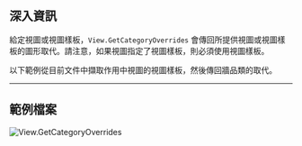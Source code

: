 ## 深入資訊
給定視圖或視圖樣板，`View.GetCategoryOverrides` 會傳回所提供視圖或視圖樣板的圖形取代。請注意，如果視圖指定了視圖樣板，則必須使用視圖樣板。

以下範例從目前文件中擷取作用中視圖的視圖樣板，然後傳回牆品類的取代。
___
## 範例檔案

![View.GetCategoryOverrides](./Revit.Elements.Views.View.GetCategoryOverrides_img.jpg)

